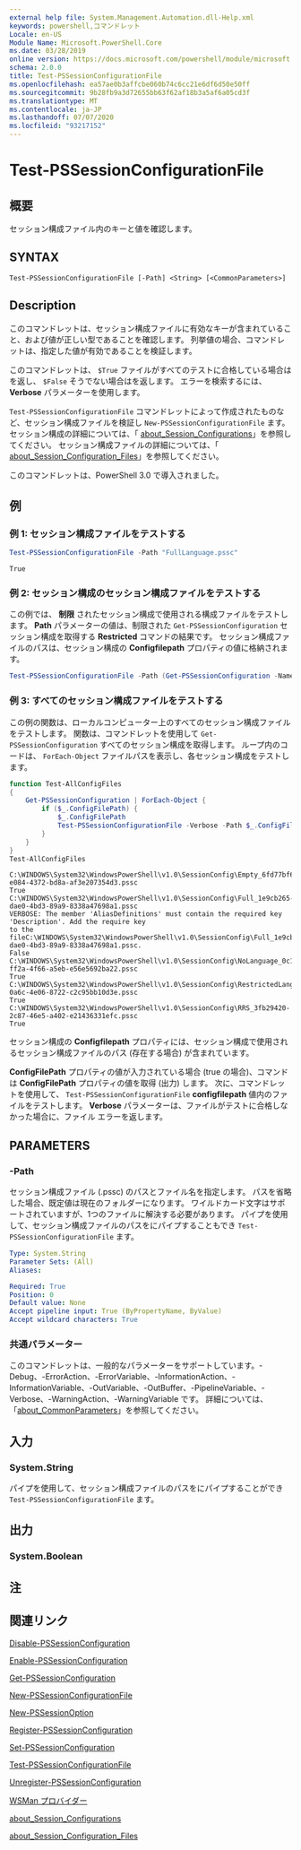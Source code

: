 ```yaml
---
external help file: System.Management.Automation.dll-Help.xml
keywords: powershell,コマンドレット
Locale: en-US
Module Name: Microsoft.PowerShell.Core
ms.date: 03/28/2019
online version: https://docs.microsoft.com/powershell/module/microsoft.powershell.core/test-pssessionconfigurationfile?view=powershell-6&WT.mc_id=ps-gethelp
schema: 2.0.0
title: Test-PSSessionConfigurationFile
ms.openlocfilehash: ea57ae0b3affcbe060b74c6cc21e6df6d50e50ff
ms.sourcegitcommit: 9b28fb9a3d72655bb63f62af18b3a5af6a05cd3f
ms.translationtype: MT
ms.contentlocale: ja-JP
ms.lasthandoff: 07/07/2020
ms.locfileid: "93217152"
---
```

# Test-PSSessionConfigurationFile

## 概要
セッション構成ファイル内のキーと値を確認します。

## SYNTAX

```
Test-PSSessionConfigurationFile [-Path] <String> [<CommonParameters>]
```

## Description

このコマンドレットは、セッション構成ファイルに有効なキーが含まれていること、および値が正しい型であることを確認します。 列挙値の場合、コマンドレットは、指定した値が有効であることを検証します。

このコマンドレットは、 `$True` ファイルがすべてのテストに合格している場合はを返し、 `$False` そうでない場合はを返します。 エラーを検索するには、 **Verbose** パラメーターを使用します。

`Test-PSSessionConfigurationFile` コマンドレットによって作成されたものなど、セッション構成ファイルを検証し `New-PSSessionConfigurationFile` ます。 セッション構成の詳細については、「 [about_Session_Configurations](About/about_Session_Configurations.md)」を参照してください。 セッション構成ファイルの詳細については、「 [about_Session_Configuration_Files](About/about_Session_Configuration_Files.md)」を参照してください。

このコマンドレットは、PowerShell 3.0 で導入されました。

## 例

### 例 1: セッション構成ファイルをテストする

```powershell
Test-PSSessionConfigurationFile -Path "FullLanguage.pssc"
```

```Output
True
```

### 例 2: セッション構成のセッション構成ファイルをテストする

この例では、 **制限** されたセッション構成で使用される構成ファイルをテストします。
**Path** パラメーターの値は、制限された `Get-PSSessionConfiguration` セッション構成を取得する **Restricted** コマンドの結果です。 セッション構成ファイルのパスは、セッション構成の **Configfilepath** プロパティの値に格納されます。

```powershell
Test-PSSessionConfigurationFile -Path (Get-PSSessionConfiguration -Name Restricted).ConfigFilePath
```

### 例 3: すべてのセッション構成ファイルをテストする

この例の関数は、ローカルコンピューター上のすべてのセッション構成ファイルをテストします。 関数は、コマンドレットを使用して `Get-PSSessionConfiguration` すべてのセッション構成を取得します。 ループ内のコードは、 `ForEach-Object` ファイルパスを表示し、各セッション構成をテストします。

```powershell
function Test-AllConfigFiles
{
    Get-PSSessionConfiguration | ForEach-Object {
        if ($_.ConfigFilePath) {
            $_.ConfigFilePath
            Test-PSSessionConfigurationFile -Verbose -Path $_.ConfigFilePath
        }
    }
}
Test-AllConfigFiles
```

```Output
C:\WINDOWS\System32\WindowsPowerShell\v1.0\SessionConfig\Empty_6fd77bf6-e084-4372-bd8a-af3e207354d3.pssc
True
C:\WINDOWS\System32\WindowsPowerShell\v1.0\SessionConfig\Full_1e9cb265-dae0-4bd3-89a9-8338a47698a1.pssc
VERBOSE: The member 'AliasDefinitions' must contain the required key 'Description'. Add the require key
to the fileC:\WINDOWS\System32\WindowsPowerShell\v1.0\SessionConfig\Full_1e9cb265-dae0-4bd3-89a9-8338a47698a1.pssc.
False
C:\WINDOWS\System32\WindowsPowerShell\v1.0\SessionConfig\NoLanguage_0c115179-ff2a-4f66-a5eb-e56e5692ba22.pssc
True
C:\WINDOWS\System32\WindowsPowerShell\v1.0\SessionConfig\RestrictedLang_b6bd9474-0a6c-4e06-8722-c2c95bb10d3e.pssc
True
C:\WINDOWS\System32\WindowsPowerShell\v1.0\SessionConfig\RRS_3fb29420-2c87-46e5-a402-e21436331efc.pssc
True
```

セッション構成の **Configfilepath** プロパティには、セッション構成で使用されるセッション構成ファイルのパス (存在する場合) が含まれています。

**ConfigFilePath** プロパティの値が入力されている場合 (true の場合)、コマンドは **ConfigFilePath** プロパティの値を取得 (出力) します。 次に、コマンドレットを使用して、 `Test-PSSessionConfigurationFile` **configfilepath** 値内のファイルをテストします。 **Verbose** パラメーターは、ファイルがテストに合格しなかった場合に、ファイル エラーを返します。

## PARAMETERS

### -Path

セッション構成ファイル (.pssc) のパスとファイル名を指定します。 パスを省略した場合、既定値は現在のフォルダーになります。 ワイルドカード文字はサポートされていますが、1つのファイルに解決する必要があります。 パイプを使用して、セッション構成ファイルのパスをにパイプすることもでき `Test-PSSessionConfigurationFile` ます。

```yaml
Type: System.String
Parameter Sets: (All)
Aliases:

Required: True
Position: 0
Default value: None
Accept pipeline input: True (ByPropertyName, ByValue)
Accept wildcard characters: True
```

### 共通パラメーター

このコマンドレットは、一般的なパラメーターをサポートしています。-Debug、-ErrorAction、-ErrorVariable、-InformationAction、-InformationVariable、-OutVariable、-OutBuffer、-PipelineVariable、-Verbose、-WarningAction、-WarningVariable です。 詳細については、「[about_CommonParameters](https://go.microsoft.com/fwlink/?LinkID=113216)」を参照してください。

## 入力

### System.String

パイプを使用して、セッション構成ファイルのパスをにパイプすることができ `Test-PSSessionConfigurationFile` ます。

## 出力

### System.Boolean

## 注

## 関連リンク

[Disable-PSSessionConfiguration](Disable-PSSessionConfiguration.md)

[Enable-PSSessionConfiguration](Enable-PSSessionConfiguration.md)

[Get-PSSessionConfiguration](Get-PSSessionConfiguration.md)

[New-PSSessionConfigurationFile](New-PSSessionConfigurationFile.md)

[New-PSSessionOption](New-PSSessionOption.md)

[Register-PSSessionConfiguration](Register-PSSessionConfiguration.md)

[Set-PSSessionConfiguration](Set-PSSessionConfiguration.md)

[Test-PSSessionConfigurationFile](Test-PSSessionConfigurationFile.md)

[Unregister-PSSessionConfiguration](Unregister-PSSessionConfiguration.md)

[WSMan プロバイダー](../Microsoft.WsMan.Management/About/about_WSMan_Provider.md)

[about_Session_Configurations](About/about_Session_Configurations.md)

[about_Session_Configuration_Files](About/about_Session_Configuration_Files.md)
